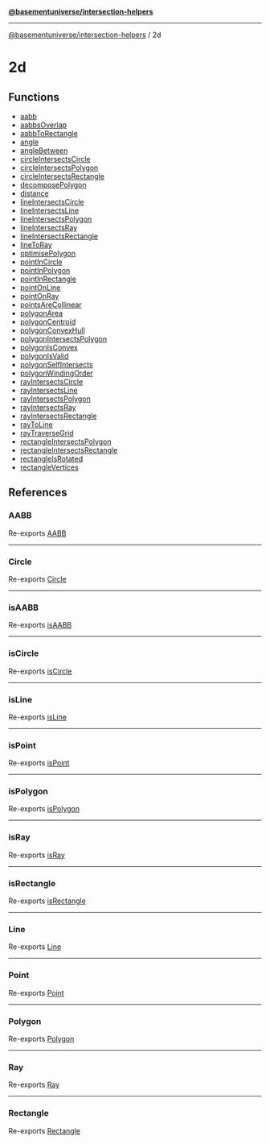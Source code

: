[**@basementuniverse/intersection-helpers**](../README.md)

***

[@basementuniverse/intersection-helpers](../README.md) / 2d

# 2d

## Functions

- [aabb](functions/aabb.md)
- [aabbsOverlap](functions/aabbsOverlap.md)
- [aabbToRectangle](functions/aabbToRectangle.md)
- [angle](functions/angle.md)
- [angleBetween](functions/angleBetween.md)
- [circleIntersectsCircle](functions/circleIntersectsCircle.md)
- [circleIntersectsPolygon](functions/circleIntersectsPolygon.md)
- [circleIntersectsRectangle](functions/circleIntersectsRectangle.md)
- [decomposePolygon](functions/decomposePolygon.md)
- [distance](functions/distance.md)
- [lineIntersectsCircle](functions/lineIntersectsCircle.md)
- [lineIntersectsLine](functions/lineIntersectsLine.md)
- [lineIntersectsPolygon](functions/lineIntersectsPolygon.md)
- [lineIntersectsRay](functions/lineIntersectsRay.md)
- [lineIntersectsRectangle](functions/lineIntersectsRectangle.md)
- [lineToRay](functions/lineToRay.md)
- [optimisePolygon](functions/optimisePolygon.md)
- [pointInCircle](functions/pointInCircle.md)
- [pointInPolygon](functions/pointInPolygon.md)
- [pointInRectangle](functions/pointInRectangle.md)
- [pointOnLine](functions/pointOnLine.md)
- [pointOnRay](functions/pointOnRay.md)
- [pointsAreCollinear](functions/pointsAreCollinear.md)
- [polygonArea](functions/polygonArea.md)
- [polygonCentroid](functions/polygonCentroid.md)
- [polygonConvexHull](functions/polygonConvexHull.md)
- [polygonIntersectsPolygon](functions/polygonIntersectsPolygon.md)
- [polygonIsConvex](functions/polygonIsConvex.md)
- [polygonIsValid](functions/polygonIsValid.md)
- [polygonSelfIntersects](functions/polygonSelfIntersects.md)
- [polygonWindingOrder](functions/polygonWindingOrder.md)
- [rayIntersectsCircle](functions/rayIntersectsCircle.md)
- [rayIntersectsLine](functions/rayIntersectsLine.md)
- [rayIntersectsPolygon](functions/rayIntersectsPolygon.md)
- [rayIntersectsRay](functions/rayIntersectsRay.md)
- [rayIntersectsRectangle](functions/rayIntersectsRectangle.md)
- [rayToLine](functions/rayToLine.md)
- [rayTraverseGrid](functions/rayTraverseGrid.md)
- [rectangleIntersectsPolygon](functions/rectangleIntersectsPolygon.md)
- [rectangleIntersectsRectangle](functions/rectangleIntersectsRectangle.md)
- [rectangleIsRotated](functions/rectangleIsRotated.md)
- [rectangleVertices](functions/rectangleVertices.md)

## References

### AABB

Re-exports [AABB](types/type-aliases/AABB.md)

***

### Circle

Re-exports [Circle](types/type-aliases/Circle.md)

***

### isAABB

Re-exports [isAABB](types/functions/isAABB.md)

***

### isCircle

Re-exports [isCircle](types/functions/isCircle.md)

***

### isLine

Re-exports [isLine](types/functions/isLine.md)

***

### isPoint

Re-exports [isPoint](types/functions/isPoint.md)

***

### isPolygon

Re-exports [isPolygon](types/functions/isPolygon.md)

***

### isRay

Re-exports [isRay](types/functions/isRay.md)

***

### isRectangle

Re-exports [isRectangle](types/functions/isRectangle.md)

***

### Line

Re-exports [Line](types/type-aliases/Line.md)

***

### Point

Re-exports [Point](types/type-aliases/Point.md)

***

### Polygon

Re-exports [Polygon](types/type-aliases/Polygon.md)

***

### Ray

Re-exports [Ray](types/type-aliases/Ray.md)

***

### Rectangle

Re-exports [Rectangle](types/type-aliases/Rectangle.md)
